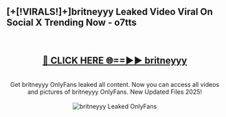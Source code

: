 <h2>[+[!VIRALS!]+]britneyyy Leaked Video Viral On Social X Trending Now - o7tts</h2>
<br>
<div align="center">
<h2><a href="https://libra.edu.pl?britneyyy" rel="nofollow">🔴 CLICK HERE 🌐==►► britneyyy</a></h2>
<br>
Get britneyyy OnlyFans leaked all content. Now you can access all videos and pictures of britneyyy OnlyFans. New Updated Files 2025!
<br>
<br>
<a href="https://libra.edu.pl?britneyyy" rel="nofollow" data-target="animated-image.originalLink"><img src="https://i.ibb.co.com/WyWwxjT/player-gif2.gif" alt="britneyyy Leaked OnlyFans" style="max-width: 100%; display: inline-block;" data-target="animated-image.originalImage"></a>
</div>
<br>